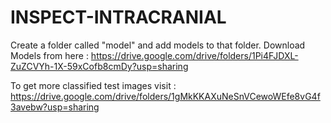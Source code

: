 # INSPECT-INTRACRANIAL

Create a folder called "model" and add models to that folder.
Download Models from here : https://drive.google.com/drive/folders/1Pi4FJDXL-ZuZCVYh-1X-59xCofb8cmDy?usp=sharing

To get more classified test images visit : https://drive.google.com/drive/folders/1gMkKKAXuNeSnVCewoWEfe8vG4f3avebw?usp=sharing
